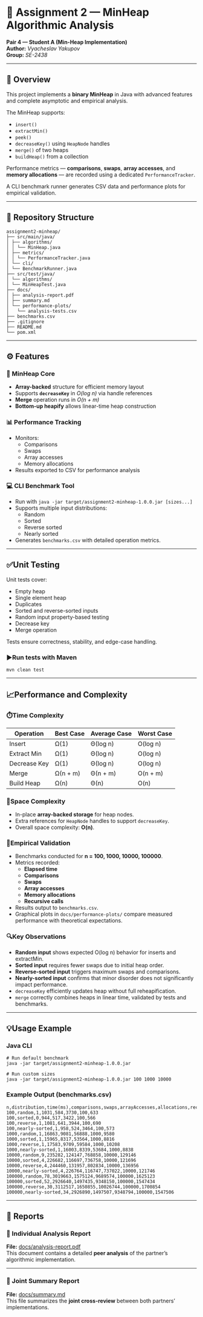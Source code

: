 # 🧮 Assignment 2 — MinHeap Algorithmic Analysis

**Pair 4 — Student A (Min-Heap Implementation)**  
**Author:** *Vyacheslav Yakupov*  
**Group:** *SE-2438*

---

## 🧠 Overview

This project implements a **binary MinHeap** in Java with advanced features and complete asymptotic and empirical analysis.

The MinHeap supports:

- `insert()`
- `extractMin()`
- `peek()`
- `decreaseKey()` using `HeapNode` handles
- `merge()` of two heaps
- `buildHeap()` from a collection

Performance metrics — **comparisons**, **swaps**, **array accesses**, and **memory allocations** — are recorded using a dedicated `PerformanceTracker`.

A CLI benchmark runner generates CSV data and performance plots for empirical validation.

---

## 📁 Repository Structure
```
assignment2-minheap/
├── src/main/java/
│ ├── algorithms/
│ │ └── MinHeap.java
│ ├── metrics/
│ │ └── PerformanceTracker.java
│ └── cli/
│ └── BenchmarkRunner.java
├── src/test/java/
│ └── algorithms/
│ └── MinHeapTest.java
├── docs/
│ ├── analysis-report.pdf
│ ├── summary.md
│ └── performance-plots/
│   └── analysis-tests.csv
├── benchmarks.csv
├── .gitignore
├── README.md
└── pom.xml
```

---

## ⚙️ Features

### 🧩 MinHeap Core

- **Array-backed** structure for efficient memory layout  
- Supports **`decreaseKey`** in *O(log n)* via handle references  
- **Merge** operation runs in *O(n + m)*  
- **Bottom-up heapify** allows linear-time heap construction  

### 📊 Performance Tracking

- Monitors:
  - Comparisons  
  - Swaps  
  - Array accesses  
  - Memory allocations  
- Results exported to CSV for performance analysis  

### 💻 CLI Benchmark Tool
- Run with `java -jar target/assignment2-minheap-1.0.0.jar [sizes...]`
- Supports multiple input distributions:
    - Random
    - Sorted
    - Reverse sorted
    - Nearly sorted
- Generates `benchmarks.csv` with detailed operation metrics.

---

## ✅Unit Testing
Unit tests cover:

- Empty heap
- Single element heap
- Duplicates
- Sorted and reverse-sorted inputs
- Random input property-based testing
- Decrease key
- Merge operation

Tests ensure correctness, stability, and edge-case handling.

### ▶️Run tests with Maven
```
mvn clean test
```

---

## 📈Performance and Complexity

### ⏱️Time Complexity
| Operation    | Best Case | Average Case | Worst Case |
|--------------|-----------|--------------|------------|
| Insert       | Ω(1)      | Θ(log n)     | O(log n)   |
| Extract Min  | Ω(1)      | Θ(log n)     | O(log n)   |
| Decrease Key | Ω(1)      | Θ(log n)     | O(log n)   |
| Merge        | Ω(n + m)  | Θ(n + m)     | O(n + m)   |
| Build Heap   | Ω(n)      | Θ(n)         | O(n)       |

### 💾Space Complexity
- In-place **array-backed storage** for heap nodes.
- Extra references for `HeapNode` handles to support `decreaseKey`.
- Overall space complexity: **O(n)**.

### 📐Empirical Validation
- Benchmarks conducted for **n = 100, 1000, 10000, 100000**.
- Metrics recorded:
    - **Elapsed time**
    - **Comparisons**
    - **Swaps**
    - **Array accesses**
    - **Memory allocations**
    - **Recursive calls**
- Results output to `benchmarks.csv`.
- Graphical plots in `docs/performance-plots/` compare measured performance with theoretical expectations.

### 🔍Key Observations
- **Random input** shows expected O(log n) behavior for inserts and extractMin.
- **Sorted input** requires fewer swaps due to initial heap order.
- **Reverse-sorted input** triggers maximum swaps and comparisons.
- **Nearly-sorted input** confirms that minor disorder does not significantly impact performance.
- `decreaseKey` efficiently updates heap without full reheapification.
- `merge` correctly combines heaps in linear time, validated by tests and benchmarks.

---

## 💡Usage Example
### Java CLI
```
# Run default benchmark
java -jar target/assignment2-minheap-1.0.0.jar

# Run custom sizes
java -jar target/assignment2-minheap-1.0.0.jar 100 1000 10000
```

### Example Output (benchmarks.csv)
```
n,distribution,time(ms),comparisons,swaps,arrayAccesses,allocations,recursiveCalls
100,random,1,1031,584,3730,100,633
100,sorted,0,944,517,3422,100,566
100,reverse,1,1081,641,3944,100,690
100,nearly-sorted,1,958,524,3464,100,573
1000,random,1,16863,9081,56888,1000,9580
1000,sorted,1,15965,8317,53564,1000,8816
1000,reverse,1,17583,9709,59584,1000,10208
1000,nearly-sorted,1,16003,8339,53684,1000,8838
10000,random,9,235282,124147,768858,10000,129146
10000,sorted,4,226682,116697,736758,10000,121696
10000,reverse,4,244460,131957,802834,10000,136956
10000,nearly-sorted,4,226764,116747,737022,10000,121746
100000,random,78,3019663,1575124,9689574,100000,1625123
100000,sorted,52,2926640,1497435,9348150,100000,1547434
100000,reverse,30,3112517,1650855,10026744,100000,1700854
100000,nearly-sorted,34,2926890,1497507,9348794,100000,1547506
```

---

## 📄 Reports

### 🧾 Individual Analysis Report
**File:** [docs/analysis-report.pdf](./docs/analysis-report.pdf)  
This document contains a detailed **peer analysis** of the partner’s algorithmic implementation.  

---

### 🤝 Joint Summary Report
**File:** [docs/summary.md](./docs/summary.md)  
This file summarizes the **joint cross-review** between both partners’ implementations.  

